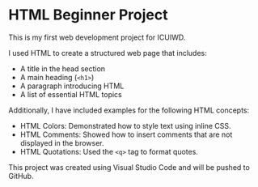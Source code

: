 # HTML Beginner Project

This is my first web development project for ICUIWD.

I used HTML to create a structured web page that includes:
- A title in the head section
- A main heading (`<h1>`)
- A paragraph introducing HTML
- A list of essential HTML topics

Additionally, I have included examples for the following HTML concepts:
- HTML Colors: Demonstrated how to style text using inline CSS.
- HTML Comments: Showed how to insert comments that are not displayed in the browser.
- HTML Quotations: Used the `<q>` tag to format quotes.

This project was created using Visual Studio Code and will be pushed to GitHub.
